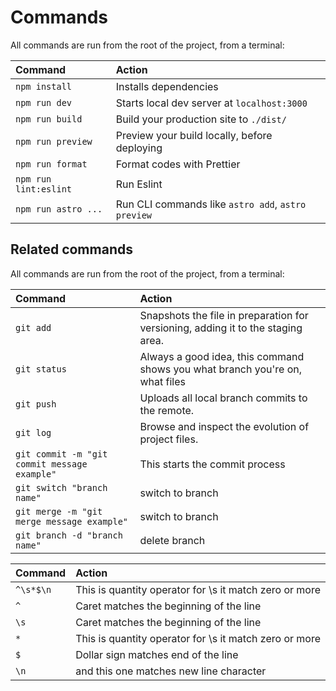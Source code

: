 # Commands

All commands are run from the root of the project, from a terminal:

| Command               | Action                                             |
| :-------------------- | :------------------------------------------------- |
| `npm install`         | Installs dependencies                              |
| `npm run dev`         | Starts local dev server at `localhost:3000`        |
| `npm run build`       | Build your production site to `./dist/`            |
| `npm run preview`     | Preview your build locally, before deploying       |
| `npm run format`      | Format codes with Prettier                         |
| `npm run lint:eslint` | Run Eslint                                         |
| `npm run astro ...`   | Run CLI commands like `astro add`, `astro preview` |

## Related commands

All commands are run from the root of the project, from a terminal:

| Command                                      | Action                                                                           |
| :------------------------------------------- | :------------------------------------------------------------------------------- |
| `git add`                                    | Snapshots the file in preparation for versioning, adding it to the staging area. |
| `git status`                                 | Always a good idea, this command shows you what branch you're on, what files     |
| `git push`                                   | Uploads all local branch commits to the remote.                                  |
| `git log`                                    | Browse and inspect the evolution of project files.                               |
| `git commit -m "git commit message example"` | This starts the commit process                                                   |
| `git switch "branch name"`                   | switch to branch                                                                 |
| `git merge -m "git merge message example"`   | switch to branch                                                                 |
| `git branch -d "branch name"`                | delete branch          |

| Command                                      | Action                                                                           |
| :------------------------------------------- | :------------------------------------------------------------------------------- |
| `^\s*$\n`                                    | This is quantity operator for \s it match zero or more |
| `^`                                    | Caret matches the beginning of the line |
| `\s`                                    | Caret matches the beginning of the line |
| `*`                                    | This is quantity operator for \s it match zero or more |
| `$`                                    | Dollar sign matches end of the line |
| `\n`                                    | and this one matches new line character |
